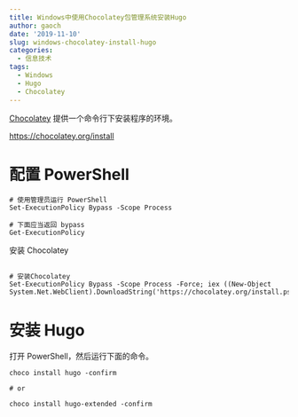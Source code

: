 ```yaml
---
title: Windows中使用Chocolatey包管理系统安装Hugo
author: gaoch
date: '2019-11-10'
slug: windows-chocolatey-install-hugo
categories:
  - 信息技术
tags:
  - Windows
  - Hugo
  - Chocolatey
---
```


[Chocolatey](https://chocolatey.org/install) 提供一个命令行下安装程序的环境。


https://chocolatey.org/install

# 配置 PowerShell

```
# 使用管理员运行 PowerShell
Set-ExecutionPolicy Bypass -Scope Process

# 下面应当返回 bypass
Get-ExecutionPolicy
```

安装 Chocolatey

```

# 安装Chocolatey
Set-ExecutionPolicy Bypass -Scope Process -Force; iex ((New-Object System.Net.WebClient).DownloadString('https://chocolatey.org/install.ps1'))
```

# 安装 Hugo

打开 PowerShell，然后运行下面的命令。

```
choco install hugo -confirm

# or

choco install hugo-extended -confirm

```
